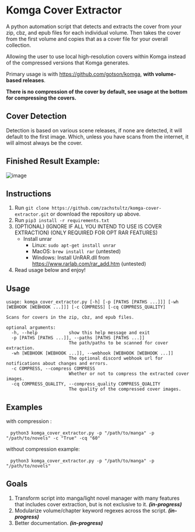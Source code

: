 # Komga Cover Extractor
A python automation script that detects and extracts the cover from your zip, cbz, and epub files for each individual volume. 
Then takes the cover from the first volume and copies that as a cover file for your overall collection.

Allowing the user to use local high-resolution covers within Komga instead of the compressed versions that Komga generates.

Primary usage is with https://github.com/gotson/komga, **with volume-based releases**.

**There is no compression of the cover by default, see usage at the bottom for compressing the covers.**

## Cover Detection
Detection is based on various scene releases, if none are detected, it will default to the first image. Which, unless you have scans from the internet, it will almost always be the cover.

## Finished Result Example:
![image](https://user-images.githubusercontent.com/8385256/152403016-90660098-0b04-4178-babd-87e56ff1b390.png)

## Instructions
1. Run ```git clone https://github.com/zachstultz/komga-cover-extractor.git``` or download the repository up above.
2. Run ```pip3 install -r requirements.txt```
3. (OPTIONAL) (IGNORE IF ALL YOU INTEND TO USE IS COVER EXTRACTION) (ONLY REQUIRED FOR OPT RAR FEATURES)
    - Install unrar 
      - Linux: ```sudo apt-get install unrar```
      - MacOS: ```brew install rar``` (untested)
      - Windows: Install UnRAR.dll from https://www.rarlab.com/rar_add.htm (untested)
4. Read usage below and enjoy!

## Usage
```
usage: komga_cover_extractor.py [-h] [-p [PATHS [PATHS ...]]] [-wh [WEBHOOK [WEBHOOK ...]]] [-c COMPRESS] [-cq COMPRESS_QUALITY]

Scans for covers in the zip, cbz, and epub files.

optional arguments:
  -h, --help            show this help message and exit
  -p [PATHS [PATHS ...]], --paths [PATHS [PATHS ...]]
                        The path/paths to be scanned for cover extraction.
  -wh [WEBHOOK [WEBHOOK ...]], --webhook [WEBHOOK [WEBHOOK ...]]
                        The optional discord webhook url for notifications about changes and errors.
  -c COMPRESS, --compress COMPRESS
                        Whether or not to compress the extracted cover images.
  -cq COMPRESS_QUALITY, --compress_quality COMPRESS_QUALITY
                        The quality of the compressed cover images.
```
## Examples
with compression :
  
  &nbsp;&nbsp;&nbsp;```python3 komga_cover_extractor.py -p "/path/to/manga" -p "/path/to/novels" -c "True" -cq "60"```

without compression example:
  
  &nbsp;&nbsp;&nbsp;```python3 komga_cover_extractor.py -p "/path/to/manga" -p "/path/to/novels"```

## Goals
1. Transform script into manga/light novel manager with many features that includes cover extraction, but is not exclusive to it. ***(in-progress)***
2. Modularize volume/chapter keyword regexes across the script. ***(in-progress)***
3. Better documentation. ***(in-progress)***

